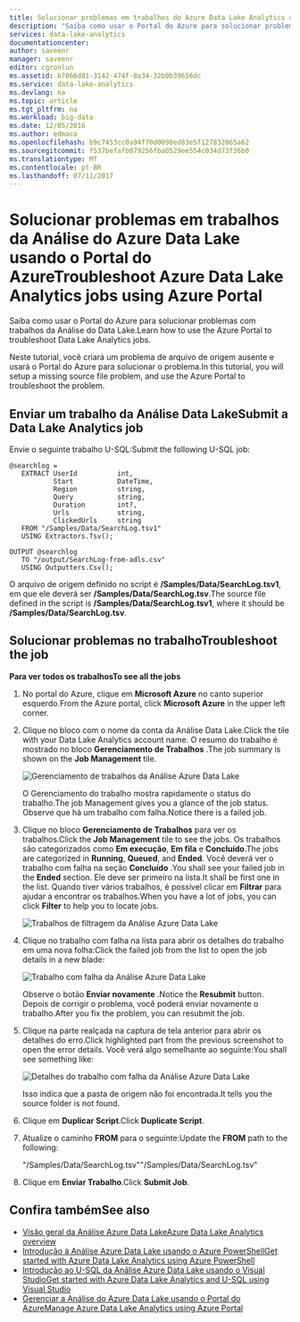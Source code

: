 ```yaml
---
title: Solucionar problemas em trabalhos do Azure Data Lake Analytics usando o Portal do Azure | Microsoft Docs
description: "Saiba como usar o Portal do Azure para solucionar problemas com trabalhos da Análise do Data Lake. "
services: data-lake-analytics
documentationcenter: 
author: saveenr
manager: saveenr
editor: cgronlun
ms.assetid: b7066d81-3142-474f-8a34-32b0b39656dc
ms.service: data-lake-analytics
ms.devlang: na
ms.topic: article
ms.tgt_pltfrm: na
ms.workload: big-data
ms.date: 12/05/2016
ms.author: edmaca
ms.openlocfilehash: b9c7453cc0a94f70d0098ed83e5f127832065a62
ms.sourcegitcommit: f537befafb079256fba0529ee554c034d73f36b0
ms.translationtype: MT
ms.contentlocale: pt-BR
ms.lasthandoff: 07/11/2017
---
```

# <a name="troubleshoot-azure-data-lake-analytics-jobs-using-azure-portal"></a><span data-ttu-id="bc856-103">Solucionar problemas em trabalhos da Análise do Azure Data Lake usando o Portal do Azure</span><span class="sxs-lookup"><span data-stu-id="bc856-103">Troubleshoot Azure Data Lake Analytics jobs using Azure Portal</span></span>
<span data-ttu-id="bc856-104">Saiba como usar o Portal do Azure para solucionar problemas com trabalhos da Análise do Data Lake.</span><span class="sxs-lookup"><span data-stu-id="bc856-104">Learn how to use the Azure Portal to troubleshoot Data Lake Analytics jobs.</span></span>

<span data-ttu-id="bc856-105">Neste tutorial, você criará um problema de arquivo de origem ausente e usará o Portal do Azure para solucionar o problema.</span><span class="sxs-lookup"><span data-stu-id="bc856-105">In this tutorial, you will setup a missing source file problem, and use the Azure Portal to troubleshoot the problem.</span></span>

## <a name="submit-a-data-lake-analytics-job"></a><span data-ttu-id="bc856-106">Enviar um trabalho da Análise Data Lake</span><span class="sxs-lookup"><span data-stu-id="bc856-106">Submit a Data Lake Analytics job</span></span>

<span data-ttu-id="bc856-107">Envie o seguinte trabalho U-SQL:</span><span class="sxs-lookup"><span data-stu-id="bc856-107">Submit the following U-SQL job:</span></span>

```
@searchlog =
   EXTRACT UserId          int,
           Start           DateTime,
           Region          string,
           Query           string,
           Duration        int?,
           Urls            string,
           ClickedUrls     string
   FROM "/Samples/Data/SearchLog.tsv1"
   USING Extractors.Tsv();

OUTPUT @searchlog   
   TO "/output/SearchLog-from-adls.csv"
   USING Outputters.Csv();
```
    
<span data-ttu-id="bc856-108">O arquivo de origem definido no script é **/Samples/Data/SearchLog.tsv1**, em que ele deverá ser **/Samples/Data/SearchLog.tsv**.</span><span class="sxs-lookup"><span data-stu-id="bc856-108">The source file defined in the script is **/Samples/Data/SearchLog.tsv1**, where it should be **/Samples/Data/SearchLog.tsv**.</span></span>


## <a name="troubleshoot-the-job"></a><span data-ttu-id="bc856-109">Solucionar problemas no trabalho</span><span class="sxs-lookup"><span data-stu-id="bc856-109">Troubleshoot the job</span></span>

<span data-ttu-id="bc856-110">**Para ver todos os trabalhos**</span><span class="sxs-lookup"><span data-stu-id="bc856-110">**To see all the jobs**</span></span>

1. <span data-ttu-id="bc856-111">No portal do Azure, clique em **Microsoft Azure** no canto superior esquerdo.</span><span class="sxs-lookup"><span data-stu-id="bc856-111">From the Azure portal, click **Microsoft Azure** in the upper left corner.</span></span>
2. <span data-ttu-id="bc856-112">Clique no bloco com o nome da conta da Análise Data Lake.</span><span class="sxs-lookup"><span data-stu-id="bc856-112">Click the tile with your Data Lake Analytics account name.</span></span>  <span data-ttu-id="bc856-113">O resumo do trabalho é mostrado no bloco **Gerenciamento de Trabalhos** .</span><span class="sxs-lookup"><span data-stu-id="bc856-113">The job summary is shown on the **Job Management** tile.</span></span>

    ![Gerenciamento de trabalhos da Análise Azure Data Lake](./media/data-lake-analytics-monitor-and-troubleshoot-tutorial/data-lake-analytics-job-management.png)

    <span data-ttu-id="bc856-115">O Gerenciamento do trabalho mostra rapidamente o status do trabalho.</span><span class="sxs-lookup"><span data-stu-id="bc856-115">The job Management gives you a glance of the job status.</span></span> <span data-ttu-id="bc856-116">Observe que há um trabalho com falha.</span><span class="sxs-lookup"><span data-stu-id="bc856-116">Notice there is a failed job.</span></span>
3. <span data-ttu-id="bc856-117">Clique no bloco **Gerenciamento de Trabalhos** para ver os trabalhos.</span><span class="sxs-lookup"><span data-stu-id="bc856-117">Click the **Job Management** tile to see the jobs.</span></span> <span data-ttu-id="bc856-118">Os trabalhos são categorizados como **Em execução**, **Em fila** e **Concluído**.</span><span class="sxs-lookup"><span data-stu-id="bc856-118">The jobs are categorized in **Running**, **Queued**, and **Ended**.</span></span> <span data-ttu-id="bc856-119">Você deverá ver o trabalho com falha na seção **Concluído** .</span><span class="sxs-lookup"><span data-stu-id="bc856-119">You shall see your failed job in the **Ended** section.</span></span> <span data-ttu-id="bc856-120">Ele deve ser primeiro na lista.</span><span class="sxs-lookup"><span data-stu-id="bc856-120">It shall be first one in the list.</span></span> <span data-ttu-id="bc856-121">Quando tiver vários trabalhos, é possível clicar em **Filtrar** para ajudar a encontrar os trabalhos.</span><span class="sxs-lookup"><span data-stu-id="bc856-121">When you have a lot of jobs, you can click **Filter** to help you to locate jobs.</span></span>

    ![Trabalhos de filtragem da Análise Azure Data Lake](./media/data-lake-analytics-monitor-and-troubleshoot-tutorial/data-lake-analytics-filter-jobs.png)
4. <span data-ttu-id="bc856-123">Clique no trabalho com falha na lista para abrir os detalhes do trabalho em uma nova folha:</span><span class="sxs-lookup"><span data-stu-id="bc856-123">Click the failed job from the list to open the job details in a new blade:</span></span>

    ![Trabalho com falha da Análise Azure Data Lake](./media/data-lake-analytics-monitor-and-troubleshoot-tutorial/data-lake-analytics-failed-job.png)

    <span data-ttu-id="bc856-125">Observe o botão **Enviar novamente** .</span><span class="sxs-lookup"><span data-stu-id="bc856-125">Notice the **Resubmit** button.</span></span> <span data-ttu-id="bc856-126">Depois de corrigir o problema, você poderá enviar novamente o trabalho.</span><span class="sxs-lookup"><span data-stu-id="bc856-126">After you fix the problem, you can resubmit the job.</span></span>
5. <span data-ttu-id="bc856-127">Clique na parte realçada na captura de tela anterior para abrir os detalhes do erro.</span><span class="sxs-lookup"><span data-stu-id="bc856-127">Click highlighted part from the previous screenshot to open the error details.</span></span>  <span data-ttu-id="bc856-128">Você verá algo semelhante ao seguinte:</span><span class="sxs-lookup"><span data-stu-id="bc856-128">You shall see something like:</span></span>

    ![Detalhes do trabalho com falha da Análise Azure Data Lake](./media/data-lake-analytics-monitor-and-troubleshoot-tutorial/data-lake-analytics-failed-job-details.png)

    <span data-ttu-id="bc856-130">Isso indica que a pasta de origem não foi encontrada.</span><span class="sxs-lookup"><span data-stu-id="bc856-130">It tells you the source folder is not found.</span></span>
6. <span data-ttu-id="bc856-131">Clique em **Duplicar Script**.</span><span class="sxs-lookup"><span data-stu-id="bc856-131">Click **Duplicate Script**.</span></span>
7. <span data-ttu-id="bc856-132">Atualize o caminho **FROM** para o seguinte:</span><span class="sxs-lookup"><span data-stu-id="bc856-132">Update the **FROM** path to the following:</span></span>

    <span data-ttu-id="bc856-133">"/Samples/Data/SearchLog.tsv"</span><span class="sxs-lookup"><span data-stu-id="bc856-133">"/Samples/Data/SearchLog.tsv"</span></span>
8. <span data-ttu-id="bc856-134">Clique em **Enviar Trabalho**.</span><span class="sxs-lookup"><span data-stu-id="bc856-134">Click **Submit Job**.</span></span>

## <a name="see-also"></a><span data-ttu-id="bc856-135">Confira também</span><span class="sxs-lookup"><span data-stu-id="bc856-135">See also</span></span>
* [<span data-ttu-id="bc856-136">Visão geral da Análise Azure Data Lake</span><span class="sxs-lookup"><span data-stu-id="bc856-136">Azure Data Lake Analytics overview</span></span>](data-lake-analytics-overview.md)
* [<span data-ttu-id="bc856-137">Introdução à Análise Azure Data Lake usando o Azure PowerShell</span><span class="sxs-lookup"><span data-stu-id="bc856-137">Get started with Azure Data Lake Analytics using Azure PowerShell</span></span>](data-lake-analytics-get-started-powershell.md)
* [<span data-ttu-id="bc856-138">Introdução ao U-SQL da Análise Azure Data Lake usando o Visual Studio</span><span class="sxs-lookup"><span data-stu-id="bc856-138">Get started with Azure Data Lake Analytics and U-SQL using Visual Studio</span></span>](data-lake-analytics-u-sql-get-started.md)
* [<span data-ttu-id="bc856-139">Gerenciar a Análise do Azure Data Lake usando o Portal do Azure</span><span class="sxs-lookup"><span data-stu-id="bc856-139">Manage Azure Data Lake Analytics using Azure Portal</span></span>](data-lake-analytics-manage-use-portal.md)
